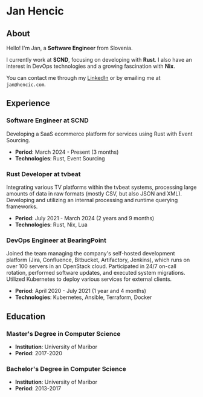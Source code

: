 Jan Hencic
==========

## About

Hello! I'm Jan, a **Software Engineer** from Slovenia. 

I currently work at **SCND**, focusing on developing with **Rust**. 
I also have an interest in DevOps technologies and a growing fascination with **Nix**.

You can contact me through my [LinkedIn](https://www.linkedin.com/in/jannh/) or by emailing me at `jan@hencic.com`.

## Experience

### Software Engineer at SCND

Developing a SaaS ecommerce platform for services using Rust with Event Sourcing.

- **Period**: March 2024 - Present (3 months)
- **Technologies**: Rust, Event Sourcing

### Rust Developer at tvbeat

Integrating various TV platforms within the tvbeat systems, processing large amounts of data in raw formats (mostly CSV, but also JSON and XML). 
Developing and utilizing an internal processing and runtime querying frameworks.

- **Period**: July 2021 - March 2024 (2 years and 9 months)
- **Technologies**: Rust, Nix, Lua

### DevOps Engineer at BearingPoint

Joined the team managing the company's self-hosted development platform (Jira, Confluence, Bitbucket, Artifactory, Jenkins), 
which runs on over 100 servers in an OpenStack cloud. Participated in 24/7 on-call rotation, performed software updates, 
and executed system migrations. Utilized Kubernetes to deploy various services for external clients.

- **Period**: April 2020 - July 2021 (1 year and 4 months)
- **Technologies**: Kubernetes, Ansible, Terraform, Docker

## Education

### Master's Degree in Computer Science
- **Institution**: University of Maribor
- **Period**: 2017-2020

### Bachelor's Degree in Computer Science
- **Institution**: University of Maribor
- **Period**: 2013-2017

